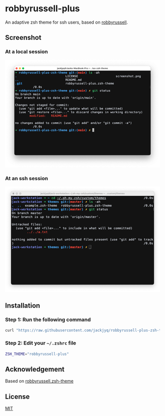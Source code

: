 # robbyrussell-plus

An adaptive zsh theme for ssh users, based on [robbyrussell](https://github.com/ohmyzsh/ohmyzsh/blob/master/themes/robbyrussell.zsh-theme).

## Screenshot

### At a local session

![](local.png)

### At an ssh session

![](remote.png)

## Installation

### Step 1: Run the following command

```bash
curl "https://raw.githubusercontent.com/jackjyq/robbyrussell-plus-zsh-theme/main/robbyrussell-plus.zsh-theme" --output "${ZSH_CUSTOM:-~/.oh-my-zsh/custom}/themes/robbyrussell-plus.zsh-theme"
```

### Step 2: Edit your `~/.zshrc` file

```zsh
ZSH_THEME="robbyrussell-plus"
```


## Acknowledgement

Based on [robbyrussell.zsh-theme](https://github.com/ohmyzsh/ohmyzsh/blob/master/themes/robbyrussell.zsh-theme)

## License

[MIT](./LICENSE)
